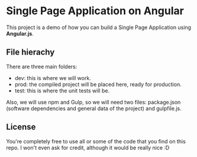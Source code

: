 Single Page Application on Angular
===================
This project is a demo of how you can build a Single Page Application using **Angular.js**.

File hierachy
-------------
There are three main folders:

 - dev: this is where we will work.
 - prod: the compiled project will be placed here, ready for production.
 - test: this is where the unit tests will be.

Also, we will use npm and Gulp, so we will need two files: package.json (software dependencies and general data of the project) and gulpfile.js.

License
-------------
You're completely free to use all or some of the code that you find on this repo. I won't even ask for credit, although it would be really nice :D
